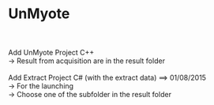 # UnMyote
<br/>
<br/>Add UnMyote Project C++
<br/>  -> Result from acquisition are in the result folder
<br/>
<br/>Add Extract Project C# (with the extract data) ==> 01/08/2015
<br/>  -> For the launching 
<br/>    -> Choose one of the subfolder in the result folder
